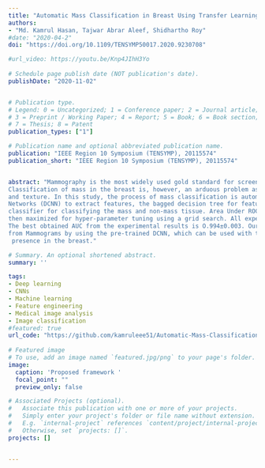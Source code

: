 ```yaml
---
title: "Automatic Mass Classification in Breast Using Transfer Learning of Deep Convolutional Neural Network and Support Vector Machine"
authors:
- "Md. Kamrul Hasan, Tajwar Abrar Aleef, Shidhartho Roy"
#date: "2020-04-2"
doi: "https://doi.org/10.1109/TENSYMP50017.2020.9230708"

#url_video: https://youtu.be/Knp4JIhH3Yo
  
# Schedule page publish date (NOT publication's date).
publishDate: "2020-11-02"


# Publication type.
# Legend: 0 = Uncategorized; 1 = Conference paper; 2 = Journal article;
# 3 = Preprint / Working Paper; 4 = Report; 5 = Book; 6 = Book section;
# 7 = Thesis; 8 = Patent
publication_types: ["1"]

# Publication name and optional abbreviated publication name.
publication: "IEEE Region 10 Symposium (TENSYMP), 20115574"
publication_short: "IEEE Region 10 Symposium (TENSYMP), 20115574"


abstract: "Mammography is the most widely used gold standard for screening breast cancer, where mass classification is a prominent step. 
Classification of mass in the breast is, however, an arduous problem as they usually have large variations in terms of shape, size, boundary, 
and texture. In this study, the process of mass classification is automated with the use of transfer learning of Deep Convolutional Neural 
Networks (DCNN) to extract features, the bagged decision tree for feature selection, and finally a Support Vector Machine (SVM) 
classifier for classifying the mass and non-mass tissue. Area Under ROC Curve (AUC) is chosen as the performance metric, which is 
then maximized for hyper-parameter tuning using a grid search. All experiments, in this paper, were conducted using the INbreast dataset. 
The best obtained AUC from the experimental results is O.994±0.003. Our results conclude that high-level distinctive features can be extracted 
from Mammograms by using the pre-trained DCNN, which can be used with the SVM classifier to robustly distinguish between the mass and non-mass
 presence in the breast."

# Summary. An optional shortened abstract.
summary: ''

tags:
- Deep learning 
- CNNs 
- Machine learning 
- Feature engineering 
- Medical image analysis 
- Image classification 
#featured: true
url_code: "https://github.com/kamruleee51/Automatic-Mass-Classification-in-Breast"
  
# Featured image
# To use, add an image named `featured.jpg/png` to your page's folder.
image:
  caption: 'Proposed framework '
  focal_point: ""
  preview_only: false

# Associated Projects (optional).
#   Associate this publication with one or more of your projects.
#   Simply enter your project's folder or file name without extension.
#   E.g. `internal-project` references `content/project/internal-project/index.md`.
#   Otherwise, set `projects: []`.
projects: []


---
```

